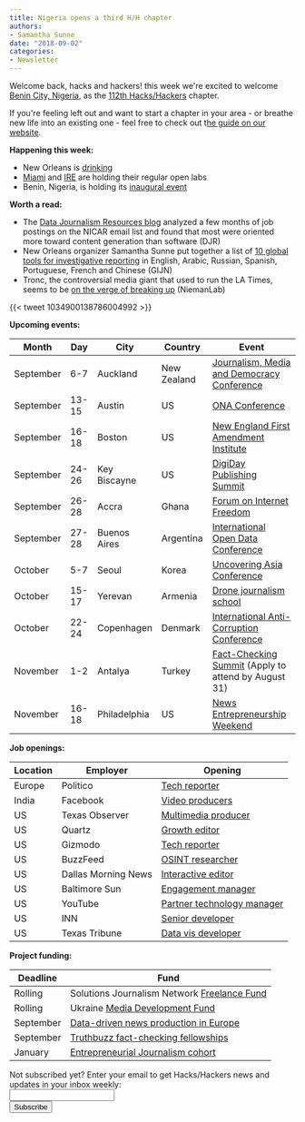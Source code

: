 ```yaml
---
title: Nigeria opens a third H/H chapter
authors: 
- Samantha Sunne
date: "2018-09-02"
categories:
- Newsletter
---
```


Welcome back, hacks and hackers! this week we're excited to welcome [Benin City, Nigeria](https://groups.google.com/forum/#!forum/hackshackers-lagos), as the [112th Hacks/Hackers](https://hackshackers.com/groups/) chapter.

If you're feeling left out and want to start a chapter in your area - or breathe new life into an existing one - feel free to check out t[he guide on our website](https://hackshackers.com/resources/start-a-group/).

**Happening this week:**

* New Orleans is [drinking](https://www.meetup.com/Hacks-Hackers-New-Orleans/events/254219111/)
* [Miami](http://www.meetup.com/Hacks-Hackers-Miami/) and [IRE](http://www.meetup.com/hackshackersIRE/) are holding their regular open labs
* Benin, Nigeria, is holding its [inaugural event](https://www.facebook.com/events/321380821931026/)

**Worth a read:**

* The [Data Journalism Resources blog](https://datajournalismresources.wordpress.com/2018/08/28/nicar-l-job-announcements-data/) analyzed a few months of job postings on the NICAR email list and found that most were oriented more toward content generation than software (DJR)
* New Orleans organizer Samantha Sunne put together a list of [10 global tools for investigative reporting](https://gijn.org/2018/08/28/10-investigative-tools-you-probably-havent-heard-of/) in English, Arabic, Russian, Spanish, Portuguese, French and Chinese (GIJN)
* Tronc, the controversial media giant that used to run the LA Times, seems to be [on the verge of breaking up](http://www.niemanlab.org/2018/08/newsonomics-it-looks-like-tronc-is-about-to-be-chopped-up-and-sold-for-parts/) (NiemanLab)

{{< tweet 1034900138786004992 >}}

**Upcoming events:**

| Month | Day | City | Country | Event |
| ----- | --- | ---- | ------- | ----- |
September | 6-7 | Auckland | New Zealand | [Journalism, Media and Democracy Conference](http://www.aut.ac.nz/study-at-aut/study-areas/communications/research/journalism,-media-and-democracy-research-centre/conferences)
September | 13-15 | Austin | US | [ONA Conference](https://ona18.journalists.org/)
September | 16-18 | Boston | US | [New England First Amendment Institute](http://nefac.org/new-england-first-amendment-institute/)
September |  24-26 | Key Biscayne | US | [DigiDay Publishing Summit](https://digiday.com/event/2018-september-digiday-publishing-summit/)
September |  26-28 | Accra | Ghana | [Forum on Internet Freedom](https://cipesa.org/2018/07/register-for-the-forum-on-internet-freedom-in-africa-2018-fifafrica18/)
September | 27-28 | Buenos Aires | Argentina | [International Open Data Conference](https://twitter.com/search?q=%23IODC18&src=typd)
October | 5-7 | Seoul | Korea | [Uncovering Asia Conference](https://2018.uncoveringasia.org/)
October | 15-17 | Yerevan | Armenia | [Drone journalism school](https://hackpack.press/feed/snap/6827)
October | 22-24 | Copenhagen | Denmark | [International Anti-Corruption Conference](https://iaccseries.org/journalists-for-transparency/calling-all-young-journalists/)
November | 1-2 | Antalya | Turkey | [Fact-Checking Summit](https://docs.google.com/forms/d/e/1FAIpQLSdOm7CpAjnKGO4amAHnu_tAgNnRV92JcbPR97N_HSf3A_XOmQ/viewform) (Apply to attend by August 31)
November | 16-18 | Philadelphia | US | [News Entrepreneurship Weekend](https://members.fourthestate.org/events/95/)

**Job openings:**

| Location | Employer | Opening |
| -------- | -------- | ------- |
Europe | Politico | [Tech reporter](http://talkingbiznews.com/biz-news-help-wanted/politico-seeks-a-tech-reporter-in-europe/)
India | Facebook | [Video producers](https://hackpack.press/feed/snap/6842)
US | Texas Observer | [Multimedia producer](https://twitter.us7.list-manage.com/track/click?u=818b59cc06f8b8376dd59bcf8&id=5c76702f70&e=36daae40ce)
US | Quartz | [Growth editor](http://careers.journalists.org/jobs/11417233/growth-editor)
US | Gizmodo | [Tech reporter](http://talkingbiznews.com/biz-news-help-wanted/gizmodo-seeks-a-tech-reporter/)
US | BuzzFeed | [OSINT researcher](https://twitter.com/CraigSilverman/status/1034901729291259905)
US | Dallas Morning News | [Interactive editor](https://ahbelo.mua.hrdepartment.com/hr/ats/Posting/view/955/0/0/0)
US | Baltimore Sun | [Engagement manager](https://www.journalismjobs.com/1647016-community-news-audience-engagement-manager-baltimore-sun-media-group)
US | YouTube | [Partner technology manager](https://careers.google.com/jobs#!t=jo&jid=/google/partner-technology-manager-news-youtube-google-building-901-901-cherry-ave-san-4023210047&)
US | INN | [Senior developer](https://inn.org/job/inn-labs-senior-developer/)
US | Texas Tribune | [Data vis developer](https://www.texastribune.org/jobs/developer-data-visuals-team/)

**Project funding:**

| Deadline | Fund |
| -------- | ---- |
Rolling | Solutions Journalism Network [Freelance Fund](https://thewholestory.solutionsjournalism.org/now-offering-travel-funds-for-freelancers-857c49f9b395)
Rolling | Ukraine [Media Development Fund](http://ijnet.org/en/opportunities/media-development-grants-available-ukraine)
September | [Data-driven news production in Europe](http://ijnet.org/en/opportunities/grant-available-data-driven-news-production-europe)
September | [Truthbuzz fact-checking fellowships](https://www.icfj.org/our-work/truthbuzz-fellowship-fact-checking-makes-truth-go-viral)
January | [Entrepreneurial Journalism cohort](http://bit.ly/ejeducation)

<div id="mc_embed_signup"><form id="mc-embedded-subscribe-form" class="validate" action="//hackshackers.us1.list-manage.com/subscribe/post?u=c56f2e53d5ed6ef87f8aaa75c&amp;id=fb2bc6f10b" method="post" name="mc-embedded-subscribe-form" novalidate="" target="_blank">

<div id="mc_embed_signup_scroll">

<div class="mc-field-group"><label for="mce-EMAIL">Not subscribed yet? Enter your email to get Hacks/Hackers news and updates in your inbox weekly:  </label></div>

<div class="mc-field-group"><input id="mce-EMAIL" class="required email" name="EMAIL" type="email" value="" /></div>

<!-- real people should not fill this in and expect good things - do not remove this or risk form bot signups-->

<div style="position: absolute; left: -5000px;"><input tabindex="-1" name="b_c56f2e53d5ed6ef87f8aaa75c_fb2bc6f10b" type="text" value="" /></div>

<div class="clear"><input id="mc-embedded-subscribe" class="button" name="subscribe" type="submit" value="Subscribe" /></div>

</div>

</form></div>

<!--End mc_embed_signup-->

<meta name="twitter:card" content="summary">

<meta name="twitter:image:src" content="https://hackshackers.com/content-images/about/hackshackers_logomark.png">

